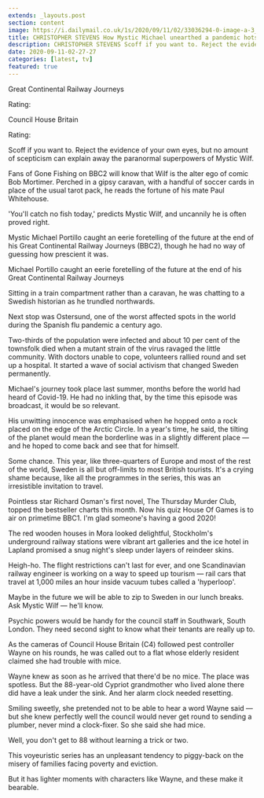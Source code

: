 ```yaml
---
extends: _layouts.post
section: content
image: https://i.dailymail.co.uk/1s/2020/09/11/02/33036294-0-image-a-3_1599786751346.jpg 
title: CHRISTOPHER STEVENS How Mystic Michael unearthed a pandemic hotspot... one year ago 
description: CHRISTOPHER STEVENS Scoff if you want to. Reject the evidence of your own eyes, but no amount of scepticism can explain the paranormal superpowers of Mystic Wilf. 
date: 2020-09-11-02-27-27 
categories: [latest, tv] 
featured: true 
--- 
```

Great Continental Railway Journeys

Rating: 

Council House Britain

Rating: 

Scoff if you want to. Reject the evidence of your own eyes, but no amount of scepticism can explain away the paranormal superpowers of Mystic Wilf.

Fans of Gone Fishing on BBC2 will know that Wilf is the alter ego of comic Bob Mortimer. Perched in a gipsy caravan, with a handful of soccer cards in place of the usual tarot pack, he reads the fortune of his mate Paul Whitehouse.

'You'll catch no fish today,' predicts Mystic Wilf, and uncannily he is often proved right.

Mystic Michael Portillo caught an eerie foretelling of the future at the end of his Great Continental Railway Journeys (BBC2), though he had no way of guessing how prescient it was.

Michael Portillo caught an eerie foretelling of the future at the end of his Great Continental Railway Journeys

Sitting in a train compartment rather than a caravan, he was chatting to a Swedish historian as he trundled northwards.

Next stop was Ostersund, one of the worst affected spots in the world during the Spanish flu pandemic a century ago.

Two-thirds of the population were infected and about 10 per cent of the townsfolk died when a mutant strain of the virus ravaged the little community. With doctors unable to cope, volunteers rallied round and set up a hospital. It started a wave of social activism that changed Sweden permanently.

Michael's journey took place last summer, months before the world had heard of Covid-19. He had no inkling that, by the time this episode was broadcast, it would be so relevant.

His unwitting innocence was emphasised when he hopped onto a rock placed on the edge of the Arctic Circle. In a year's time, he said, the tilting of the planet would mean the borderline was in a slightly different place — and he hoped to come back and see that for himself.

Some chance. This year, like three-quarters of Europe and most of the rest of the world, Sweden is all but off-limits to most British tourists. It's a crying shame because, like all the programmes in the series, this was an irresistible invitation to travel.

Pointless star Richard Osman's first novel, The Thursday Murder Club, topped the bestseller charts this month. Now his quiz House Of Games is to air on primetime BBC1. I'm glad someone's having a good 2020!

The red wooden houses in Mora looked delightful, Stockholm's underground railway stations were vibrant art galleries and the ice hotel in Lapland promised a snug night's sleep under layers of reindeer skins.

Heigh-ho. The flight restrictions can't last for ever, and one Scandinavian railway engineer is working on a way to speed up tourism — rail cars that travel at 1,000 miles an hour inside vacuum tubes called a 'hyperloop'.

Maybe in the future we will be able to zip to Sweden in our lunch breaks. Ask Mystic Wilf — he'll know.

Psychic powers would be handy for the council staff in Southwark, South London. They need second sight to know what their tenants are really up to.

As the cameras of Council House Britain (C4) followed pest controller Wayne on his rounds, he was called out to a flat whose elderly resident claimed she had trouble with mice.

Wayne knew as soon as he arrived that there'd be no mice. The place was spotless. But the 88-year-old Cypriot grandmother who lived alone there did have a leak under the sink. And her alarm clock needed resetting.

Smiling sweetly, she pretended not to be able to hear a word Wayne said — but she knew perfectly well the council would never get round to sending a plumber, never mind a clock-fixer. So she said she had mice.

Well, you don't get to 88 without learning a trick or two.

This voyeuristic series has an unpleasant tendency to piggy-back on the misery of families facing poverty and eviction.

But it has lighter moments with characters like Wayne, and these make it bearable.

